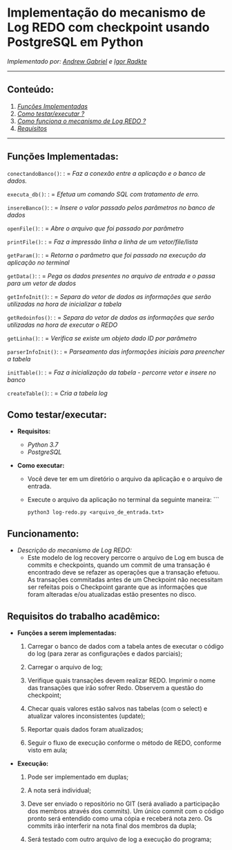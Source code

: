 # **Implementação do mecanismo de Log REDO com checkpoint usando PostgreSQL em Python**

*Implementado por: [Andrew Gabriel](https://github.com/Andrewgaabriel) e [Igor Radkte](https://github.com/IgorRadtke)*

*******

## **Conteúdo:**

1. *[Funções Implementadas](#funções)*
2. *[Como testar/executar ?](#como-testar)*
3. *[Como funciona o mecanismo de Log REDO ?](#mecanismo-de-log-redo)*
4. *[Requisitos](#requisitos)*

*******
<div id='funções'>

## **Funções Implementadas:**  

`conectandoBanco()`: : =  *Faz a conexão entre a aplicação e o banco de dados.*

`executa_db()`: : =  *Efetua um comando SQL com tratamento de erro.*

`insereBanco()`: : =  *Insere o valor passado pelos parâmetros no banco de dados*

`openFile()`: : =  *Abre o arquivo que foi passado por parâmetro*

`printFile()`: : =  *Faz a impressão linha a linha de um vetor/file/lista*

`getParam()`: : =  *Retorna o parâmetro que foi passado na execução da aplicação no terminal*

`getData()`: : =  *Pega os dados presentes no arquivo de entrada e o passa para um vetor de dados*

`getInfoInit()`: : =  *Separa do vetor de dados as informações que serão utilizadas na hora de inicializar a tabela*

`getRedoinfos()`: : =  *Separa do vetor de dados as informações que serão utilizadas na hora de executar o REDO*

`getLinha()`: : =  *Verifica se existe um objeto dado ID por parâmetro*

`parserInfoInit()`: : =  *Parseamento das informações iniciais para preencher a tabela*

`initTable()`: : =  *Faz a inicialização da tabela - percorre vetor e insere no banco*

`createTable()`: : =  *Cria a tabela log*

<!-- `nomedafunção()`: : =  *descrição da função* -->

<div id='como-testar'/>

## **Como testar/executar:**

- **Requisitos:**
  - *Python 3.7*
  - *PostgreSQL*

- **Como executar:**
  - Você deve ter em um diretório o arquivo da aplicação e o arquivo de entrada.
  - Execute o arquivo da aplicação no terminal da seguinte maneira:
        ```

        python3 log-redo.py <arquivo_de_entrada.txt>

<div id='mecanismo-de-log-redo'/>

## **Funcionamento:**

- *Descrição do mecanismo de Log REDO:*
  - Este modelo de log recovery percorre o arquivo de Log em busca de commits e checkpoints, quando um commit de uma transação é encontrado deve se refazer as operações que a transação efetuou. As transações commitadas antes de um Checkpoint não necessitam ser refeitas pois o Checkpoint garante que as informações que foram alteradas e/ou atualizadas estão presentes no disco.

<div id='requisitos'/>

## **Requisitos do trabalho acadêmico:**

- **Funções a serem implementadas:**

    1. Carregar o banco de dados com a tabela antes de executar o código do log (para zerar as configurações e dados parciais);  

    2. Carregar o arquivo de log;

    3. Verifique quais transações devem realizar REDO. Imprimir o nome das transações que irão sofrer Redo. Observem a questão do checkpoint;

    4. Checar quais valores estão salvos nas tabelas (com o select) e atualizar valores inconsistentes (update);

    5. Reportar quais dados foram atualizados;

    6. Seguir o fluxo de execução conforme o método de REDO, conforme visto em aula;

- **Execução:**
    1. Pode ser implementado em duplas;

    2. A nota será individual;

    3. Deve ser enviado o repositório no GIT (será avaliado a participação dos membros através dos commits). Um único commit com o código pronto será entendido como uma cópia e receberá nota zero.  Os commits irão interferir na nota final dos membros da dupla;

    4. Será testado com outro arquivo de log a execução do programa;

